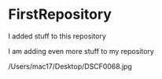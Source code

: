 # FirstRepository

I added stuff to this repository

I am adding even more stuff to my repository

/Users/mac17/Desktop/DSCF0068.jpg
